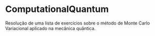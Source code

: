 # ComputationalQuantum
Resolução de uma lista de exercícios sobre o método de Monte Carlo Variacional aplicado na mecânica quântica.
